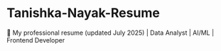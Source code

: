 # Tanishka-Nayak-Resume
📄 My professional resume (updated July 2025) | Data Analyst | AI/ML | Frontend Developer
